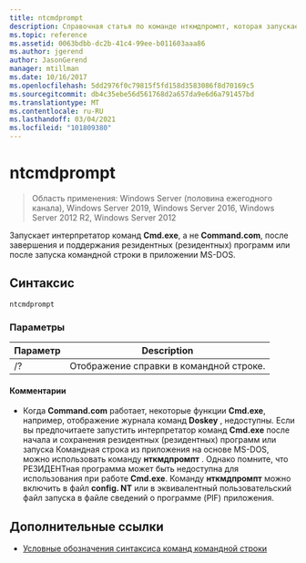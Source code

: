 ```yaml
---
title: ntcmdprompt
description: Справочная статья по команде нткмдпромпт, которая запускает интерпретатор команд **Cmd.exe**, а не **Command.com**, после выполнения команды завершения и сохранения резидентных (резидентных) программ или после запуска командной строки в приложении MS-DOS.
ms.topic: reference
ms.assetid: 0063bdbb-dc2b-41c4-99ee-b011603aaa86
ms.author: jgerend
author: JasonGerend
manager: mtillman
ms.date: 10/16/2017
ms.openlocfilehash: 5dd2976f0c79815f5fd158d3583086f8d70169c5
ms.sourcegitcommit: db4c35ebe56d561768d2a657da9e6d6a791457bd
ms.translationtype: MT
ms.contentlocale: ru-RU
ms.lasthandoff: 03/04/2021
ms.locfileid: "101809380"
---
```

# <a name="ntcmdprompt"></a>ntcmdprompt

> Область применения: Windows Server (половина ежегодного канала), Windows Server 2019, Windows Server 2016, Windows Server 2012 R2, Windows Server 2012

Запускает интерпретатор команд **Cmd.exe**, а не **Command.com**, после завершения и поддержания резидентных (резидентных) программ или после запуска командной строки в приложении MS-DOS.

## <a name="syntax"></a>Синтаксис

```
ntcmdprompt
```

### <a name="parameters"></a>Параметры

| Параметр | Description |
| --------- | ----------- |
| /? | Отображение справки в командной строке. |

#### <a name="remarks"></a>Комментарии

- Когда **Command.com** работает, некоторые функции **Cmd.exe**, например, отображение журнала команд **Doskey** , недоступны. Если вы предпочитаете запустить интерпретатор команд **Cmd.exe** после начала и сохранения резидентных (резидентных) программ или запуска Командная строка из приложения на основе MS-DOS, можно использовать команду **нткмдпромпт** . Однако помните, что РЕЗИДЕНТная программа может быть недоступна для использования при работе **Cmd.exe**. Команду **нткмдпромпт** можно включить в файл **config. NT** или в эквивалентный пользовательский файл запуска в файле сведений о программе (PIF) приложения.

## <a name="additional-references"></a>Дополнительные ссылки

- [Условные обозначения синтаксиса команд командной строки](command-line-syntax-key.md)
